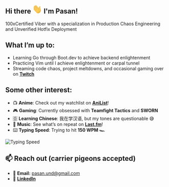 ## Hi there <img src="https://raw.githubusercontent.com/ABSphreak/ABSphreak/master/gifs/Hi.gif" width="30px"> I'm Pasan!  

100xCertified Viber with a specialization in Production Chaos Engineering and Unverified Hotfix Deployment

## What I’m up to:
- Learning Go through Boot.dev to achieve backend enlightenment
- Practicing Vim until I achieve enlightenment or carpal tunnel
- Streaming code chaos, project meltdowns, and occasional gaming over on  **[Twitch](https://www.twitch.tv/xshadew)**


##  Some other interest:
- 📺 **Anime**: Check out my watchlist on **[AniList](https://anilist.co/user/XShadew/)**!  
- 🎮 **Gaming**: Currently obsessed with **Teamfight Tactics** and **SWORN**
- 🈴 **Learning Chinese**: 我在学汉语, but my tones are questionable 😅  
- 🎵 **Music**: See what’s on repeat on **[Last.fm](https://www.last.fm/user/XShadew)**!  
- ⌨️ **Typing Speed**: Trying to hit **150 WPM** 🏎️  

![Typing Speed](https://monkey-widget.vercel.app/api/user/XShade)


## 📫 Reach out (carrier pigeons accepted)
- 📧 **Email:** pasan.und@gmail.com  
- 🔗 **[LinkedIn](https://www.linkedin.com/in/pasan-undugodage/)**  
